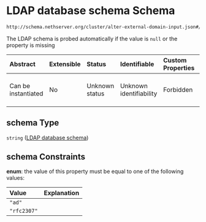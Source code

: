 # LDAP database schema Schema

```txt
http://schema.nethserver.org/cluster/alter-external-domain-input.json#/$defs/additional-properties-of-ldap/properties/schema
```

The LDAP schema is probed automatically if the value is `null` or the property is missing

| Abstract            | Extensible | Status         | Identifiable            | Custom Properties | Additional Properties | Access Restrictions | Defined In                                                                                            |
| :------------------ | :--------- | :------------- | :---------------------- | :---------------- | :-------------------- | :------------------ | :---------------------------------------------------------------------------------------------------- |
| Can be instantiated | No         | Unknown status | Unknown identifiability | Forbidden         | Allowed               | none                | [alter-external-domain-input.json\*](cluster/alter-external-domain-input.json "open original schema") |

## schema Type

`string` ([LDAP database schema](alter-external-domain-input-defs-ldap-domain-properties-properties-ldap-database-schema.md))

## schema Constraints

**enum**: the value of this property must be equal to one of the following values:

| Value       | Explanation |
| :---------- | :---------- |
| `"ad"`      |             |
| `"rfc2307"` |             |
